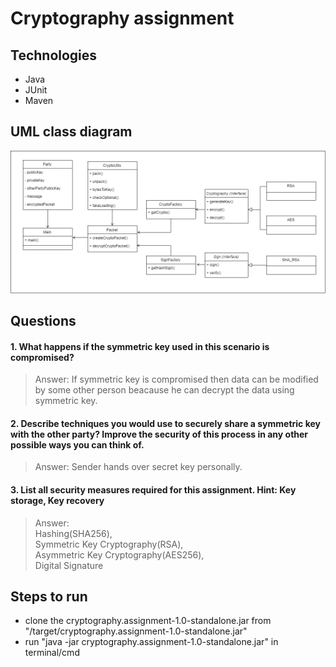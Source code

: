 # Cryptography assignment

## Technologies
 * Java
 * JUnit
 * Maven

## UML class diagram
![alt text](/UML.png)

## Questions
#### 1. What happens if the symmetric key used in this scenario is compromised?<br/>
>Answer:  If symmetric key is compromised then data can be modified by some other person beacause he can decrypt the data using symmetric key.
#### 2. Describe techniques you would use to securely share a symmetric key with the other party? Improve the security of this process in any other possible ways you can think of.<br/>
>Answer:  Sender hands over secret key personally.

#### 3. List all security measures required for this assignment. Hint: Key storage, Key recovery<br/> 
>Answer:<br/>Hashing(SHA256), <br/>Symmetric Key Cryptography(RSA), <br/>Asymmetric Key Cryptography(AES256), <br/>Digital Signature

## Steps to run
 - clone the cryptography.assignment-1.0-standalone.jar from "/target/cryptography.assignment-1.0-standalone.jar"
 - run "java -jar cryptography.assignment-1.0-standalone.jar" in terminal/cmd

